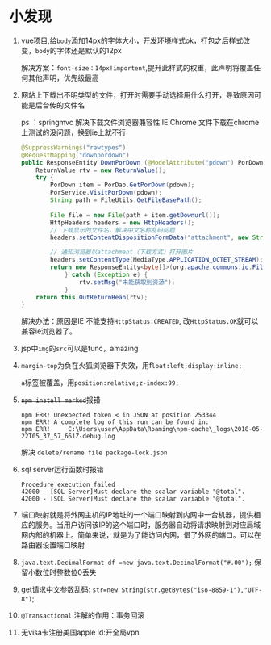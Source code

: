 # 小发现
1. vue项目,给`body`添加14px的字体大小，开发环境样式ok，打包之后样式改变，`body`的字体还是默认的12px

    解决方案：`font-size：14px!importent`,提升此样式的权重，此声明将覆盖任何其他声明，优先级最高

1. 网站上下载出不明类型的文件，打开时需要手动选择用什么打开，导致原因可能是后台传的文件名

    ps ：springmvc 解决下载文件浏览器兼容性 IE Chrome
    文件下载在chrome上测试的没问题，换到ie上就不行
    ```java
    @SuppressWarnings("rawtypes")
    @RequestMapping("downpordown")
    public ResponseEntity DownPorDown (@ModelAttribute("pdown") PorDown pdown) {
        ReturnValue rtv = new ReturnValue();
        try {
            PorDown item = PorDao.GetPorDown(pdown);
            PorService.VisitPorDown(pdown);
            String path = FileUtils.GetFileBasePath();
            
            File file = new File(path + item.getDownurl());
            HttpHeaders headers = new HttpHeaders();
            // 下载显示的文件名，解决中文名称乱码问题
            headers.setContentDispositionFormData("attachment", new String(item.getDownfilename().getBytes("UTF-8"), "iso-8859-1"));

            // 通知浏览器以attachment（下载方式）打开图片
            headers.setContentType(MediaType.APPLICATION_OCTET_STREAM);   
            return new ResponseEntity<byte[]>(org.apache.commons.io.FileUtils.readFileToByteArray(file), headers, HttpStatus.CREATED);    
                } catch (Exception e) {
                    rtv.setMsg("未能获取到资源");
                }
        return this.OutReturnBean(rtv);
    }
    ```
    解决办法：原因是IE 不能支持`HttpStatus.CREATED`, 改`HttpStatus.OK`就可以兼容ie浏览器了。
1. jsp中`img`的`src`可以是func，amazing
1. `margin-top`为负在火狐浏览器下失效，用f`loat:left;display:inline;`

    `a`标签被覆盖，用`position:relative;z-index:99;`

1. ~~`npm install marked`报错~~
    ~~~
    npm ERR! Unexpected token < in JSON at position 253344
    npm ERR! A complete log of this run can be found in:
    npm ERR!     C:\Users\user\AppData\Roaming\npm-cache\_logs\2018-05-22T05_37_57_661Z-debug.log
    ~~~
    解决 `delete/rename file package-lock.json`

1.  sql server运行函数时报错
    ~~~
    Procedure execution failed
    42000 - [SQL Server]Must declare the scalar variable "@total".
    42000 - [SQL Server]Must declare the scalar variable "@total".
    ~~~
1. 端口映射就是将外网主机的IP地址的一个端口映射到内网中一台机器，提供相应的服务。当用户访问该IP的这个端口时，服务器自动将请求映射到对应局域网内部的机器上。简单来说，就是为了能访问内网，借了外网的端口。可以在路由器设置端口映射
1. `java.text.DecimalFormat df =new java.text.DecimalFormat("#.00");`  保留小数位时整数位0丢失
1. get请求中文参数乱码: `str=new String(str.getBytes("iso-8859-1"),"UTF-8")`;
1. `@Transactional` 注解的作用：事务回滚
1. 无visa卡注册美国apple id:开全局vpn